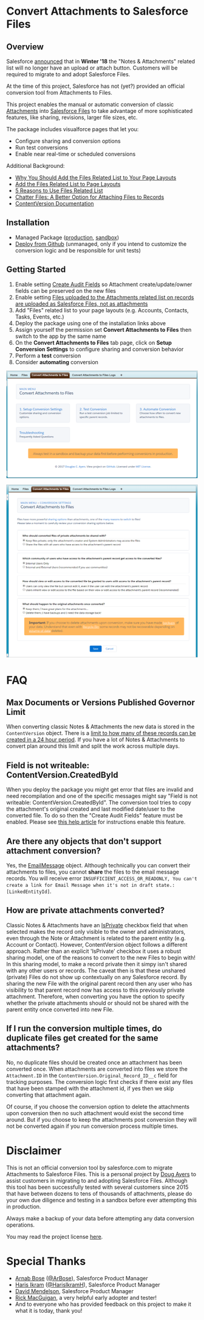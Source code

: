 Convert Attachments to Salesforce Files
=======================================

Overview
--------

Salesforce [announced](https://releasenotes.docs.salesforce.com/en-us/spring17/release-notes/rn_files_add_related_list_to_page_layouts.htm) that in **Winter '18**
the "Notes & Attachments" related list will no longer have an upload or attach button. Customers will be required to migrate to and adopt Salesforce Files.

At the time of this project, Salesforce has not (yet?) provided an official conversion tool from Attachments to Files.

This project enables the manual or automatic conversion of classic [Attachments](https://developer.salesforce.com/docs/atlas.en-us.api.meta/api/sforce_api_objects_attachment.htm)
into [Salesforce Files](https://developer.salesforce.com/docs/atlas.en-us.api.meta/api/sforce_api_objects_contentversion.htm)
to take advantage of more sophisticated features, like sharing, revisions, larger file sizes, etc.

The package includes visualforce pages that let you:
* Configure sharing and conversion options
* Run test conversions
* Enable near real-time or scheduled conversions

Additional Background:
* [Why You Should Add the Files Related List to Your Page Layouts](https://releasenotes.docs.salesforce.com/en-us/spring17/release-notes/rn_files_add_related_list_to_page_layouts.htm)
* [Add the Files Related List to Page Layouts](http://docs.releasenotes.salesforce.com/en-us/winter16/release-notes/rn_chatter_files_related_list.htm)
* [5 Reasons to Use Files Related List](https://admin.salesforce.com/5-reasons-use-files-related-list)
* [Chatter Files: A Better Option for Attaching Files to Records](https://www.salesforce.com/blog/2012/04/chatter-files-a-better-option-for-attaching-files-to-records.html)
* [ContentVersion Documentation](https://developer.salesforce.com/docs/atlas.en-us.api.meta/api/sforce_api_objects_contentversion.htm)


Installation
------------

* Managed Package ([production](), [sandbox]())
* [Deploy from Github](https://githubsfdeploy.herokuapp.com) (unmanaged, only if you intend to customize the conversion logic and be responsible for unit tests)


Getting Started
---------------

1. Enable setting [Create Audit Fields](https://help.salesforce.com/articleView?id=Enable-Create-Audit-Fields) so Attachment create/update/owner fields can be preserved on the new files
2. Enable setting [Files uploaded to the Attachments related list on records are uploaded as Salesforce Files, not as attachments](https://releasenotes.docs.salesforce.com/en-us/spring16/release-notes/rn_files_notes_attachments_list.htm)
3. Add "Files" related list to your page layouts (e.g. Accounts, Contacts, Tasks, Events, etc.)
4. Deploy the package using one of the installation links above
5. Assign yourself the permission set **Convert Attachments to Files** then switch to the app by the same name
6. On the **Convert Attachments to Files** tab page, click on **Setup Conversion Settings** to configure sharing and conversion behavior
7. Perform a **test** conversion
8. Consider **automating** conversion

![screen shot](images/pages-main-menu.png)

![screen shot](images/pages-conversion-settings.png)


FAQ
===

Max Documents or Versions Published Governor Limit
--------------------------------------------------
When converting classic Notes & Attachments the new data is stored in the `ContentVersion` object.
There is a [limit to how many of these records can be created in a 24 hour period](https://help.salesforce.com/articleView?id=limits_general.htm&language=en_US&type=0).
If you have a lot of Notes & Attachments to convert plan around this limit and split the work across multiple days.


Field is not writeable: ContentVersion.CreatedById
--------------------------------------------------
When you deploy the package you might get error that files are invalid and need recompilation and one of the specific messages
might say "Field is not writeable: ContentVersion.CreatedById". The conversion tool tries to copy the attachment's original
created and last modified date/user to the converted file. To do so then the "Create Audit Fields" feature must be enabled.
Please see [this help article](https://help.salesforce.com/articleView?id=Enable-Create-Audit-Fields) for instructions enable this feature.


Are there any objects that don't support attachment conversion?
---------------------------------------------------------------
Yes, the [EmailMessage](https://developer.salesforce.com/docs/atlas.en-us.api.meta/api/sforce_api_objects_emailmessage.htm) object.
Although technically you can convert their attachments to files, you cannot **share** the files to the email message records.
You will receive error `INSUFFICIENT_ACCESS_OR_READONLY, You can't create a link for Email Message when it's not in draft state.: [LinkedEntityId]`.


How are private attachments converted?
--------------------------------------
Classic Notes & Attachments have an [IsPrivate](https://help.salesforce.com/apex/HTViewHelpDoc?id=notes_fields.htm) checkbox field that when selected
makes the record only visible to the owner and administrators, even through the
Note or Attachment is related to the parent entity (e.g. Account or Contact).
However, ContentVersion object follows a different approach. Rather than an
explicit 'IsPrivate' checkbox it uses a robust sharing model, one of the reasons
to convert to the new Files to begin with! In this sharing model, to
make a record private then it simpy isn't shared with any other users or records.
The caveat then is that these unshared (private) Files do not show up
contextually on any Salesforce record. By sharing the new File with the
original parent record then any user who has visibility to that parent record now
has access to this previously private attachment. Therefore, when converting
you have the option to specify whether the private attachments should
or should not be shared with the parent entity once converted into new File.


If I run the conversion multiple times, do duplicate files get created for the same attachments?
------------------------------------------------------------------------------------------------
No, no duplicate files should be created once an attachment has been converted once.
When attachments are converted into files we store the `Attachment.ID` in the `ContentVersion.Original_Record_ID__c` field for tracking purposes.
The conversion logic first checks if there exist any files that have been stamped with the attachment id, if yes then we skip converting that attachment again.

Of course, if you choose the conversion option to delete the attachments upon conversion then no such attachment would exist the second time around.
But if you choose to keep the attachments post conversion they will not be converted again if you run conversion process multiple times.


Disclaimer
==========

This is not an official conversion tool by salesforce.com to migrate Attachments to Salesforce Files.
This is a personal project by [Doug Ayers](https://douglascayers.com) to assist customers in migrating to and adopting Salesforce Files.
Although this tool has been successfully tested with several customers since 2015 that have
between dozens to tens of thousands of attachments, please do your own due diligence
and testing in a sandbox before ever attempting this in production.

Always make a backup of your data before attempting any data conversion operations.

You may read the project license [here](https://github.com/DouglasCAyers/sfdc-convert-attachments-to-chatter-files/blob/master/LICENSE).


Special Thanks
==============

* [Arnab Bose](https://www.linkedin.com/in/abosesf/) ([@ArBose](https://twitter.com/ArBose)), Salesforce Product Manager
* [Haris Ikram](https://www.linkedin.com/in/harisikram/) ([@HarisIkramH](https://twitter.com/HarisIkramH)), Salesforce Product Manager
* [David Mendelson](https://www.linkedin.com/in/davidmendelson/), Salesforce Product Manager
* [Rick MacGuigan](https://www.linkedin.com/in/rick-macguigan-4406592b/), a very helpful early adopter and tester!
* And to everyone who has provided feedback on this project to make it what it is today, thank you!
